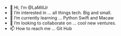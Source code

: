 - 👋 Hi, I’m @LaMillJr
- 👀 I’m interested in ... all things tech. Big and small.
- 🌱 I’m currently learning ... Python Swift and Macaw
- 💞️ I’m looking to collaborate on ... cool new ventures.
- 📫 How to reach me ... Git Hub

<!---
LaMillJr/LaMillJr is a ✨ special ✨ repository because its `README.md` (this file) appears on your GitHub profile.
You can click the Preview link to take a look at your changes.
--->
